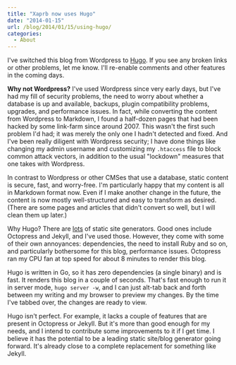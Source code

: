 ```yaml
---
title: "Xaprb now uses Hugo"
date: "2014-01-15"
url: /blog/2014/01/15/using-hugo/
categories:
  - About
---
```

I've switched this blog from Wordpress to [Hugo][1]. If you see any broken links or
other problems, let me know. I'll re-enable comments and other features in the
coming days.

**Why not Wordpress?** I've used Wordpress since very early days, but I've had my
fill of security problems, the need to worry about whether a database is up and
available, backups, plugin compatibility problems, upgrades, and performance
issues. In fact, while converting the content from Wordpress to Markdown, I
found a half-dozen pages that had been hacked by some link-farm since around
2007. This wasn't the first such problem I'd had; it was merely the only one I
hadn't detected and fixed. And I've been really diligent with Wordpress
security; I have done things like changing my admin username and customizing my
`.htaccess` file to block common attack vectors, in addition to the usual
"lockdown" measures that one takes with Wordpress.

In contrast to Wordpress or other CMSes that use a database, static content is
secure, fast, and worry-free. I'm particularly happy that my content is all in
Markdown format now. Even if I make another change in the future, the content is
now mostly well-structured and easy to transform as desired. (There are some
pages and articles that didn't convert so well, but I will clean them up later.)

Why Hugo? There are [lots][2] of static site generators. Good ones include
Octopress and Jekyll, and I've used those. However, they come with some of their
own annoyances: dependencies, the need to install Ruby and so on, and
particularly bothersome for this blog, performance issues. Octopress ran my CPU
fan at top speed for about 8 minutes to render this blog.

Hugo is written in Go, so it has zero dependencies (a single binary) and is
fast. It renders this blog in a couple of seconds. That's fast enough to run it
in server mode, `hugo server -w`, and I can just alt-tab back and forth between
my writing and my browser to preview my changes. By the time I've tabbed over,
the changes are ready to view.

Hugo isn't perfect. For example, it lacks a couple of features that are present
in Octopress or Jekyll. But it's more than good enough for my needs, and I
intend to contribute some improvements to it if I get time. I believe it has the
potential to be a leading static site/blog generator going forward. It's already
close to a complete replacement for something like Jekyll.

[1]: http://hugo.spf13.com
[2]: http://staticsitegenerators.net
